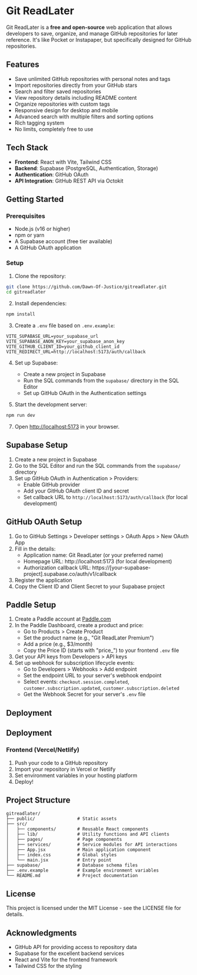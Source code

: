 # Git ReadLater

Git ReadLater is a **free and open-source** web application that allows developers to save, organize, and manage GitHub repositories for later reference. It's like Pocket or Instapaper, but specifically designed for GitHub repositories.

## Features

- Save unlimited GitHub repositories with personal notes and tags
- Import repositories directly from your GitHub stars
- Search and filter saved repositories
- View repository details including README content
- Organize repositories with custom tags
- Responsive design for desktop and mobile
- Advanced search with multiple filters and sorting options
- Rich tagging system
- No limits, completely free to use

## Tech Stack

- **Frontend**: React with Vite, Tailwind CSS
- **Backend**: Supabase (PostgreSQL, Authentication, Storage)
- **Authentication**: GitHub OAuth
- **API Integration**: GitHub REST API via Octokit

## Getting Started

### Prerequisites

- Node.js (v16 or higher)
- npm or yarn
- A Supabase account (free tier available)
- A GitHub OAuth application

### Setup

1. Clone the repository:

```bash
git clone https://github.com/Dawn-Of-Justice/gitreadlater.git
cd gitreadlater
```

2. Install dependencies:

```bash
npm install
```

3. Create a `.env` file based on `.env.example`:

```
VITE_SUPABASE_URL=your_supabase_url
VITE_SUPABASE_ANON_KEY=your_supabase_anon_key
VITE_GITHUB_CLIENT_ID=your_github_client_id
VITE_REDIRECT_URL=http://localhost:5173/auth/callback
```

4. Set up Supabase:
   - Create a new project in Supabase
   - Run the SQL commands from the `supabase/` directory in the SQL Editor
   - Set up GitHub OAuth in the Authentication settings

5. Start the development server:

```bash
npm run dev
```

7. Open [http://localhost:5173](http://localhost:5173) in your browser.

## Supabase Setup

1. Create a new project in Supabase
2. Go to the SQL Editor and run the SQL commands from the `supabase/` directory
3. Set up GitHub OAuth in Authentication > Providers:
   - Enable GitHub provider
   - Add your GitHub OAuth client ID and secret
   - Set callback URL to `http://localhost:5173/auth/callback` (for local development)

## GitHub OAuth Setup

1. Go to GitHub Settings > Developer settings > OAuth Apps > New OAuth App
2. Fill in the details:
   - Application name: Git ReadLater (or your preferred name)
   - Homepage URL: http://localhost:5173 (for local development)
   - Authorization callback URL: https://[your-supabase-project].supabase.co/auth/v1/callback
3. Register the application
4. Copy the Client ID and Client Secret to your Supabase project

## Paddle Setup

1. Create a Paddle account at [Paddle.com](https://Paddle.com)
2. In the Paddle Dashboard, create a product and price:
   - Go to Products > Create Product
   - Set the product name (e.g., "Git ReadLater Premium")
   - Add a price (e.g., $3/month)
   - Copy the Price ID (starts with "price_") to your frontend `.env` file
3. Get your API keys from Developers > API keys
4. Set up webhook for subscription lifecycle events:
   - Go to Developers > Webhooks > Add endpoint
   - Set the endpoint URL to your server's webhook endpoint
   - Select events: `checkout.session.completed`, `customer.subscription.updated`, `customer.subscription.deleted`
   - Get the Webhook Secret for your server's `.env` file

## Deployment

## Deployment

### Frontend (Vercel/Netlify)

1. Push your code to a GitHub repository
2. Import your repository in Vercel or Netlify
3. Set environment variables in your hosting platform
4. Deploy!

## Project Structure

```
gitreadlater/
├── public/                # Static assets
├── src/
│   ├── components/        # Reusable React components
│   ├── lib/               # Utility functions and API clients
│   ├── pages/             # Page components
│   ├── services/          # Service modules for API interactions
│   ├── App.jsx            # Main application component
│   ├── index.css          # Global styles
│   └── main.jsx           # Entry point
├── supabase/              # Database schema files
├── .env.example           # Example environment variables
└── README.md              # Project documentation
```

## License

This project is licensed under the MIT License - see the LICENSE file for details.

## Acknowledgments

- GitHub API for providing access to repository data
- Supabase for the excellent backend services
- React and Vite for the frontend framework
- Tailwind CSS for the styling